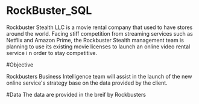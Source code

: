 # RockBuster_SQL

Rockbuster Stealth LLC is a movie rental company that used to have stores around the world. Facing stiff competition from streaming services such as Netflix and Amazon Prime, the Rockbuster Stealth management team is planning to use its existing movie licenses to launch an online video rental service i n order to stay competitive.

#Objective

 Rockbusters Business Intelligence team will assist in the launch of the new online service's strategy base on the data provided by the client. 
 

#Data
The data are provided in the breif by Rockbusters
